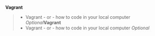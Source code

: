 **Vagrant**
> * Vagrant - or - how to code in your local computer
*Optional***Vagrant**
> * Vagrant - or - how to code in your local computer
*Optional*
